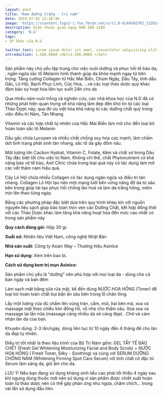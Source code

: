 ```yaml
---
layout: post
title: "Kem dưỡng trắng - trị nám"
date: 2019-07-02 12:26:40
image: 'https://scontent.fsgn2-1.fna.fbcdn.net/v/t1.0-9/64502702_1328144177339684_1442620763868758016_n.jpg?_nc_cat=107&_nc_oc=AQlcpJ8BxkTb8R1xn6ejY_PkrwlXFqxLYgY8o3iXlZnhTOx9KF6v9G6x2RGCEVcO3kQ&_nc_ht=scontent.fsgn2-1.fna&oh=0bd6508d6a9958b6d3544c4677d18e64&oe=5DB50253'
description: Điện thoại giao ngay 090 268 3189
category: 'N.G'
tags:
- SP khác của N.G

twitter_text: Lorem ipsum dolor sit amet, consectetur adipisicing elit.
introduction: 1,580,000₫ <del>2,500,000₫ </del>
---
```


Sản phẩm này chủ yếu tập trung cho việc nuôi dưỡng và phục hồi tế bào da, , ngăn ngừa sắc tố Melanin hình thành giúp da khỏe mạnh ngay từ bên trong. 
Tăng cường Collagen từ Hắc Mai Biển, Chùm Ngây, Dâu Tây, tinh dầu Gấc, Lô Hội, Bạch Phục Linh, Cúc Hoa, ...và các loại thảo dược quý khác đảm bảo sự hoạt hóa liên tục suốt 24h cho da

Qua nhiều năm nuôi trồng và nghiên cứu, các nhà khoa học của N.G đã có những phát hiện quan trọng về khả năng làm đẹp đến khó tin từ các loại Thảo Dược này, qua đó ưu việt hóa khả năng từ các dưỡng chất quý trong việc điều trị Nám, Tàn Nhang  

Vitamin và các hợp chất tự nhiên của Hắc Mai Biển làm mờ cho đến loại bỏ hoàn toàn sắc tố Melanin 

Dầu gấc chứa Lycopen và nhiều chất chống oxy hóa cực mạnh, làm chấm dứt tình trạng phát sinh tàn nhang, sắc tố da gây đốm nâu.

Một lượng lớn Cacbon Hydrat, Vitamin C, Folate, Kẽm và chất xơ trong Dâu Tây đặc biệt tốt cho việc trị Nám. Không chỉ thế, chất Phytonutrient có khả năng bảo vệ tế bào, Axit Citric chứa trong loại quả này có tác dụng làm mờ các vết thâm nám hiệu quả.

Cây Lô Hội chứa nhiều Collagen có tác dụng ngăn ngừa và điều trị tàn nhang. Collagen Lô Hội tạo nên một mạng lưới bền vững nâng đỡ da từ sâu bên trong giúp tái tạo phục hồi chống lão hoá và làm da trắng hồng, mềm mịn lên theo từng ngày.

Bằng các phương pháp đặc biệt dựa trên quy trình khép kín với nguồn nguyên liệu sạch giúp bảo toàn trọn vẹn các Dưỡng Chất, kết hợp đồng thời với các Thảo Dược khác làm tăng khả năng hoạt hóa đến mức cao nhất có trong sản phẩm này

**Quy cách đóng gói:** Hộp 30 gr.

**Xuất xứ:** Nhiên liệu Việt Nam, công nghệ Nhật Bản

**Nhà sản xuất:** Công ty Asian Way – Thương hiệu Asinice 

**Hạn sử dụng:** Xem trên bao bì.

**Cách sử dụng kem trị mụn Asinice:**

Sản phẩm chủ yếu là "dưỡng" nên phù hợp với mọi loại da - dùng cho cả ban ngày và ban đêm

Làm sạch mặt bằng sữa rửa mặt, kế đến dùng NƯỚC HOA HỒNG (Toner)  để loại bỏ hoàn toàn chất bụi bẩn ẩn sâu bên trong lỗ chân lông.

Lấy một lượng vừa đủ chấm lên vùng trán, cằm, mũi, hai bên má, xoa và massage mặt theo chiều kim đồng hồ, vỗ nhẹ cho thấm sâu. Xoa xoa và massage lại lần nữa (massage càng nhiều da sẽ càng đẹp) . Chờ và cảm nhận làn da của bạn.

Khuyên dùng: 2-3 lần/ngày, dùng liên tục từ 10 ngày đến 4 tháng để cho làn da đẹp tự nhiên.

Điều trị tốt nhất là theo liệu trình của Bộ Trị Nám gồm:  GEL TẨY TẾ BÀO CHẾT (Fresh Gel Whitening Moisturizing Facial and Body Scrub) + NƯỚC HOA HỒNG ( Fresh Toner, Silky -  Soothing) và cùng với SERUM DƯỠNG CHỐNG NÁM (Whitening Firming Spot Care Serum) với tinh chất cô đặc từ Serum làm sáng da, giữ ẩm cho da. 

*LƯU Ý:* Nếu bạn đang sử dụng kháng sinh liều cao phải tối thiểu 4 ngày sau khi ngưng dùng thuốc mới nên sử dụng vì sản phẩm được chiết xuất hoàn toàn từ thảo dược nên có thể gây phản ứng như ngứa, châm chích... trong vài lần sử dụng đầu tiên.